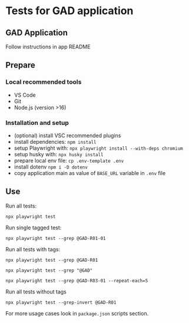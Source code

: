 # Tests for GAD application

## GAD Application

<!-- Repository: <https://github.com/jaktestowac/gad-gui-api-demo> -->

Follow instructions in app README

## Prepare

### Local recommended tools

- VS Code
- Git
- Node.js (version >16)

### Installation and setup

- (optional) install VSC recommended plugins
- install dependencies: `npm install`
- setup Playwright with: `npx playwright install --with-deps chromium`
- setup husky with: `npx husky install`
- prepare local env file: `cp .env-template .env`
- install dotenv `npm i -D dotenv`
- copy application main as value of `BASE_URL` variable in `.env` file

## Use

Run all tests:

```
npx playwright test
```

Run single tagged test:

```
npx playwright test --grep @GAD-R01-01
```

Run all tests with tags:

```
npx playwright test --grep @GAD-R01

npx playwright test --grep "@GAD"

npx playwright test --grep @GAD-R03-01 --repeat-each=5
```

Run all tests without tags

```
npx playwright test --grep-invert @GAD-R01
```

For more usage cases look in `package.json` scripts section.
